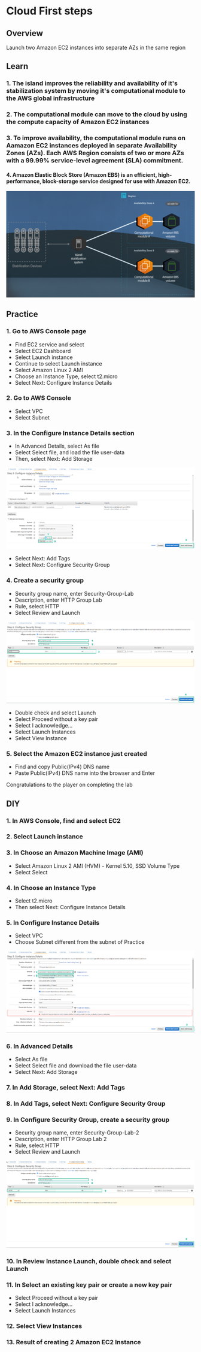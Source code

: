 # Cloud First steps

## **Overview**

Launch two Amazon EC2 instances into separate AZs in the same region

## **Learn**

### 1. The island improves the reliability and availability of it's stabilization system by moving it's computational module to the AWS global infrastructure

### 2. The computational module can move to the cloud by using the compute capacity of Amazon EC2 instances

### 3. To improve availability, the computational module runs on Aamazon EC2 instances deployed in separate Availability Zones (AZs). Each AWS Region consists of two or more AZs with a 99.99% service-level agreement (SLA) commitment.

#### 4. Amazon Elastic Block Store (Amazon EBS) is an efficient, high-performance, block-storage service designed for use with Amazon EC2.

![Alt text](./assets/image.png)

## **Practice**

### 1. Go to AWS Console page

- Find EC2 service and select
- Select EC2 Dashboard
- Select Launch instance
- Continue to select Launch instance
- Select Amazon Linux 2 AMI
- Choose an Instance Type, select t2.micro
- Select Next: Configure Instance Details

### 2. Go to AWS Console

- Select VPC
- Select Subnet

### 3. In the Configure Instance Details section

- In Advanced Details, select As file
- Select Select file, and load the file user-data
- Then, select Next: Add Storage

![Alt text](./assets/image-1.png)

- Select Next: Add Tags
- Select Next: Configure Security Group

### 4. Create a security group

- Security group name, enter Security-Group-Lab
- Description, enter HTTP Group Lab
- Rule, select HTTP
- Select Review and Launch

![Alt text](./assets/image-2.png)

- Double check and select Launch
- Select Proceed without a key pair
- Select I acknowledge…
- Select Launch Instances
- Select View Instance

### 5. Select the Amazon EC2 instance just created

- Find and copy Public(IPv4) DNS name
- Paste Public(IPv4) DNS name into the browser and Enter

Congratulations to the player on completing the lab

## **DIY**

### 1. In AWS Console, find and select EC2

### 2. Select Launch instance

### 3. In Choose an Amazon Machine Image (AMI)

- Select Amazon Linux 2 AMI (HVM) - Kernel 5.10, SSD Volume Type
- Select Select

### 4. In Choose an Instance Type

- Select t2.micro
- Then select Next: Configure Instance Details

### 5. In Configure Instance Details

- Select VPC
- Choose Subnet different from the subnet of Practice

![Alt text](./assets/image-3.png)

### 6. In Advanced Details

- Select As file
- Select Select file and download the file user-data
- Select Next: Add Storage

### 7. In Add Storage, select Next: Add Tags

### 8. In Add Tags, select Next: Configure Security Group

### 9. In Configure Security Group, create a security group

- Security group name, enter Security-Group-Lab-2
- Description, enter HTTP Group Lab 2
- Rule, select HTTP
- Select Review and Launch

![Alt text](./assets/image-4.png)

### 10. In Review Instance Launch, double check and select Launch

### 11. In Select an existing key pair or create a new key pair

- Select Proceed without a key pair
- Select I acknowledge…
- Select Launch Instances

### 12. Select View Instances

### 13. Result of creating 2 Amazon EC2 Instance
